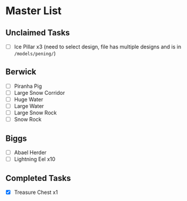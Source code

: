 # Master List

## Unclaimed Tasks
- [ ] Ice Pillar x3 (need to select design, file has multiple designs and is in `/models/pening/`)

## Berwick
- [ ] Piranha Pig
- [ ] Large Snow Corridor
- [ ] Huge Water
- [ ] Large Water
- [ ] Large Snow Rock
- [ ] Snow Rock

## Biggs
- [ ] Abael Herder
- [ ] Lightning Eel x10

## Completed Tasks
- [x] Treasure Chest x1
